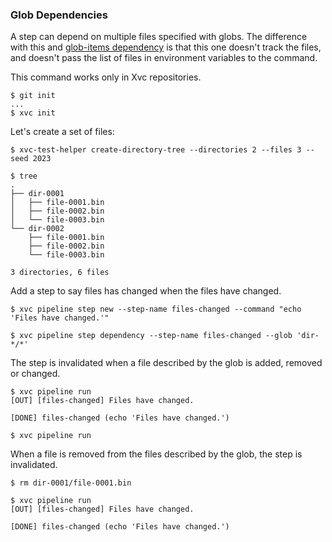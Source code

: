 ### Glob Dependencies

A step can depend on multiple files specified with globs. The difference with
this and [glob-items dependency](./xvc-pipeline-step-dependency-glob-items.md)
is that this one doesn't track the files, and doesn't pass the list of files in
environment variables to the command.

This command works only in Xvc repositories.

```console
$ git init
...
$ xvc init
```

Let's create a set of files:

```console
$ xvc-test-helper create-directory-tree --directories 2 --files 3 --seed 2023

$ tree
.
├── dir-0001
│   ├── file-0001.bin
│   ├── file-0002.bin
│   └── file-0003.bin
└── dir-0002
    ├── file-0001.bin
    ├── file-0002.bin
    └── file-0003.bin

3 directories, 6 files

```

Add a step to say files has changed when the files have changed.

```console
$ xvc pipeline step new --step-name files-changed --command "echo 'Files have changed.'"

$ xvc pipeline step dependency --step-name files-changed --glob 'dir-*/*'

```

The step is invalidated when a file described by the glob is added, removed or changed.

```console
$ xvc pipeline run
[OUT] [files-changed] Files have changed.
 
[DONE] files-changed (echo 'Files have changed.')

$ xvc pipeline run

```
When a file is removed from the files described by the glob, the step is invalidated.

```console
$ rm dir-0001/file-0001.bin

$ xvc pipeline run
[OUT] [files-changed] Files have changed.
 
[DONE] files-changed (echo 'Files have changed.')

```
